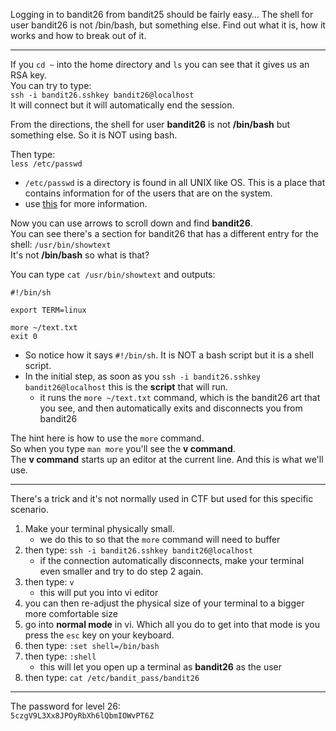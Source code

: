 Logging in to bandit26 from bandit25 should be fairly easy… The shell for user bandit26 is not /bin/bash, but something else. Find out what it is, how it works and how to break out of it.

- - -

If you `cd ~` into the home directory and `ls` you can see that it gives us an RSA key.\
You can try to type:\
`ssh -i bandit26.sshkey bandit26@localhost`\
It will connect but it will automatically end the session.

From the directions, the shell for user **bandit26** is not **/bin/bash** but something else.  So it is NOT using bash.

Then type:\
`less /etc/passwd`
- `/etc/passwd` is a directory is found in all UNIX like OS.  This is a place that contains information for of the users that are on the system.
- use [this](https://linuxize.com/post/how-to-list-users-in-linux/) for more information.

Now you can use arrows to scroll down and find **bandit26**.\
You can see there's a section for bandit26 that has a different entry for the shell: `/usr/bin/showtext`\
It's not **/bin/bash** so what is that?

You can type `cat /usr/bin/showtext` and outputs:
```
#!/bin/sh

export TERM=linux

more ~/text.txt
exit 0
```
- So notice how it says `#!/bin/sh`.  It is NOT a bash script but it is a shell script.  
- In the initial step, as soon as you `ssh -i bandit26.sshkey bandit26@localhost` this is the **script** that will run.
    - it runs the `more ~/text.txt` command, which is the bandit26 art that you see, and then automatically exits and disconnects you from bandit26

The hint here is how to use the `more` command.\
So when you type `man more` you'll see the **v command**.\
The **v command** starts up an editor at the current line.  And this is what we'll use. 

- - -

There's a trick and it's not normally used in CTF but used for this specific scenario.
1. Make your terminal physically small.
    - we do this to so that the `more` command will need to buffer
2. then type: `ssh -i bandit26.sshkey bandit26@localhost`
    - if the connection automatically disconnects, make your terminal even smaller and try to do step 2 again.
3. then type: `v`
    - this will put you into vi editor
4. you can then re-adjust the physical size of your terminal to a bigger more comfortable size
5. go into **normal mode** in vi.  Which all you do to get into that mode is you press the `esc` key on your keyboard.
6. then type: `:set shell=/bin/bash`
7. then type: `:shell`
    - this will let you open up a terminal as **bandit26** as the user
7. then type: `cat /etc/bandit_pass/bandit26`

- - -

The password for level 26:\
`5czgV9L3Xx8JPOyRbXh6lQbmIOWvPT6Z`

